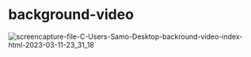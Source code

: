 # background-video
![screencapture-file-C-Users-Samo-Desktop-backround-video-index-html-2023-03-11-23_31_18](https://user-images.githubusercontent.com/121224893/224514336-8a6c1a22-ec84-4e89-875b-509792f1d760.png)
